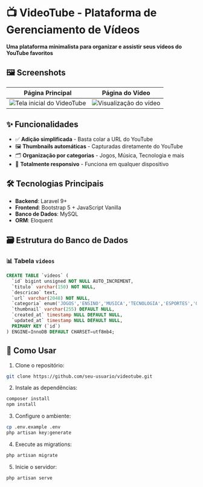 # 📺 VideoTube - Plataforma de Gerenciamento de Vídeos

**Uma plataforma minimalista para organizar e assistir seus vídeos do YouTube favoritos**
## 🖼️ Screenshots

| Página Principal | Página do Vídeo |
|------------------|-----------------|
| ![Tela inicial do VideoTube](https://imgur.com/VY4XYRD.png) | ![Visualização do vídeo](https://i.imgur.com/LOgozdY.png) |

## ✨ Funcionalidades

- ✅ **Adição simplificada** - Basta colar a URL do YouTube
- 🖼️ **Thumbnails automáticas** - Capturadas diretamente do YouTube
- 🗂️ **Organização por categorias** - Jogos, Música, Tecnologia e mais
- 📱 **Totalmente responsivo** - Funciona em qualquer dispositivo


## 🛠 Tecnologias Principais
- **Backend**: Laravel 9+
- **Frontend**: Bootstrap 5 + JavaScript Vanilla
- **Banco de Dados**: MySQL
- **ORM**: Eloquent

## 🗃 Estrutura do Banco de Dados

### 📊 Tabela `videos`
```sql
CREATE TABLE `videos` (
  `id` bigint unsigned NOT NULL AUTO_INCREMENT,
  `titulo` varchar(150) NOT NULL,
  `descricao` text,
  `url` varchar(2048) NOT NULL,
  `categoria` enum('JOGOS','ENSINO','MUSICA','TECNOLOGIA','ESPORTES','OUTROS') NOT NULL,
  `thumbnail` varchar(255) DEFAULT NULL,
  `created_at` timestamp NULL DEFAULT NULL,
  `updated_at` timestamp NULL DEFAULT NULL,
  PRIMARY KEY (`id`)
) ENGINE=InnoDB DEFAULT CHARSET=utf8mb4;
```

## 🚀 Como Usar

1. Clone o repositório:
```bash
git clone https://github.com/seu-usuario/videotube.git
```
2. Instale as dependências:
```bash
composer install
npm install
```
3. Configure o ambiente:
```bash
cp .env.example .env
php artisan key:generate
```
4. Execute as migrations:
```bash
php artisan migrate
```
5. Inicie o servidor:
```bash
php artisan serve
```
